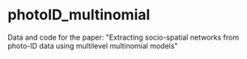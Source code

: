 # photoID_multinomial
Data and code for the paper: "Extracting socio-spatial networks from photo-ID data using multilevel multinomial models"
